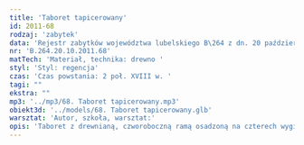 ```yaml
---
title: 'Taboret tapicerowany'
id: 2011-68
rodzaj: 'zabytek'
data: 'Rejestr zabytków województwa lubelskiego B\264 z dn. 20 października 2011 r.'
nr: 'B.264.20.10.2011.68'
matTech: 'Materiał, technika: drewno '
styl: 'Styl: regencja'
czas: 'Czas powstania: 2 poł. XVIII w. '
tagi: ""
ekstra: ""
mp3: '../mp3/68. Taboret tapicerowany.mp3'
obiekt3d: '../models/68. Taboret tapicerowany.glb'
warsztat: 'Autor, szkoła, warsztat:'
opis: 'Taboret z drewnianą, czworoboczną ramą osadzoną na czterech wygiętych nóżkach, do której przymocowane tapicerowane siedzisko.'
---
```




